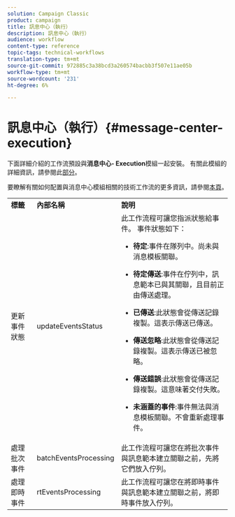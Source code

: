 ```yaml
---
solution: Campaign Classic
product: campaign
title: 訊息中心（執行）
description: 訊息中心（執行）
audience: workflow
content-type: reference
topic-tags: technical-workflows
translation-type: tm+mt
source-git-commit: 972885c3a38bcd3a260574bacbb3f507e11ae05b
workflow-type: tm+mt
source-wordcount: '231'
ht-degree: 6%

---
```



# 訊息中心（執行）{#message-center-execution}

下面詳細介紹的工作流預設與&#x200B;**消息中心- Execution**&#x200B;模組一起安裝。 有關此模組的詳細資訊，請參閱此[部分](../../message-center/using/about-transactional-messaging.md)。

要瞭解有關如何配置與消息中心模組相關的技術工作流的更多資訊，請參閱[本頁](../../message-center/using/technical-workflows.md)。

<table> 
 <tbody> 
  <tr> 
   <td> <strong>標籤</strong><br /> </td> 
   <td> <strong>內部名稱</strong><br /> </td> 
   <td> <strong>說明</strong><br /> </td> 
  </tr> 
  <tr> 
   <td> <span class="uicontrol">更新事件狀態</span> <br /> </td> 
   <td> <span class="uicontrol">updateEventsStatus</span> <br /> </td> 
   <td> 此工作流程可讓您指派狀態給事件。 事件狀態如下：<br /> 
    <ul> 
     <li> <p><strong>待定</strong>:事件在隊列中。尚未與消息模板關聯。</p> </li> 
     <li> <p><strong>待定傳送</strong>:事件在佇列中，訊息範本已與其關聯，且目前正由傳送處理。</p> </li> 
     <li> <p><strong>已傳送</strong>:此狀態會從傳送記錄複製。這表示傳送已傳送。</p> </li> 
     <li> <p><strong>傳送忽略</strong>:此狀態會從傳送記錄複製。這表示傳送已被忽略。</p> </li> 
     <li> <p><strong>傳送錯誤</strong>:此狀態會從傳送記錄複製。這意味著交付失敗。</p> </li> 
     <li> <p><strong>未涵蓋的事件</strong>:事件無法與消息模板關聯。不會重新處理事件。</p> </li> 
    </ul> </td> 
  </tr> 
  <tr> 
   <td> <span class="uicontrol">處理批次事件</span> <br /> </td> 
   <td> <span class="uicontrol">batchEventsProcessing</span> <br /> </td> 
   <td> 此工作流程可讓您在將批次事件與訊息範本建立關聯之前，先將它們放入佇列。<br /> </td> 
  </tr> 
  <tr> 
   <td> <span class="uicontrol">處理即時事件</span> <br /> </td> 
   <td> <span class="uicontrol">rtEventsProcessing</span> <br /> </td> 
   <td> 此工作流程可讓您在將即時事件與訊息範本建立關聯之前，將即時事件放入佇列。<br /> </td> 
  </tr> 
 </tbody> 
</table>

